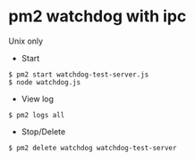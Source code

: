 # pm2 watchdog with ipc

Unix only

 * Start
```
$ pm2 start watchdog-test-server.js
$ node watchdog.js
```

 * View log
```
$ pm2 logs all
```

 * Stop/Delete
```
$ pm2 delete watchdog watchdog-test-server
```
